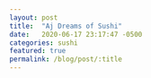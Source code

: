 ```yaml
---
layout: post
title:  "Aj Dreams of Sushi"
date:   2020-06-17 23:17:47 -0500
categories: sushi
featured: true
permalink: /blog/post/:title
---
```

<html lang="en">
<head>
    <meta charset="UTF-8">
    <title>Title</title>
</head>
<body>

</body>
</html>